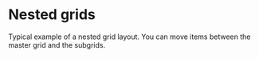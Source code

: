 # Nested grids

Typical example of a nested grid layout. You can move items between the master grid and the subgrids.

<div ref="el"></div>

<script setup>
import { createElement } from 'react'
import { createRoot } from 'react-dom/client'
import { ref, onMounted } from 'vue'
import Nested from '../../../components/react/Nested.jsx'

const el = ref()
onMounted(() => {
  const root = createRoot(el.value)
  root.render(createElement(Nested, {}, null))
})
</script>
